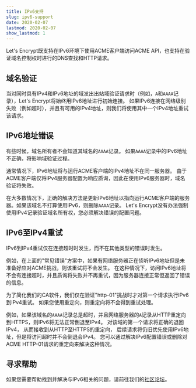```yaml
---
title: IPv6支持
slug: ipv6-support
date: 2020-02-07
lastmod: 2020-02-07
show_lastmod: 1
---
```



Let's Encrypt既支持在IPv6环境下使用ACME客户端访问ACME API，也支持在验证域名控制权时进行的DNS查找和HTTP请求。

## 域名验证

当对同时具有IPv4和IPv6地址的域发出出站域验证请求时（例如，`A`和`AAAA`记录），Let's Encrypt将始终用IPv6地址进行初始连接。  如果IPv6连接在网络级别失败（例如超时），并且有可用的IPv4地址，则我们将使用其中一个IPv4地址重试该请求。

## IPv6地址错误

有些时候，域名所有者不会知道其域名的`AAAA`记录。 如果`AAAA`记录中的IPv6地址不正确，将影响域验证过程。

通常情况下，IPv6地址将与运行ACME客户端的IPv4地址不在同一服务器。  由于ACME客户端仅将IPv4服务器配置为响应质询，因此在使用IPv6服务器时，域名验证将失败。

在大多数情况下，正确的解决方法是更新IPv6地址以指向运行ACME客户端的服务器。如果该域名不打算使用IPv6，则删除`AAAA`记录。 Let's Encrypt没有办法强制使用IPv4记录验证域名所有权，您必须解决错误的配置问题。

## IPv6至IPv4重试

IPv6到IPv4重试仅在连接超时时发生，而不在其他类型的错误时发生。

例如，在上面的"常见错误"方案中，如果有网络服务器正在侦听IPv6地址但是未准备好应对ACME挑战，则该重试将不会发生。  在这种情况下，访问IPv6地址将不会有连接超时，并且质询将失败并不再重试，因为服务器连接正常但返回了错误的信息。

为了简化我们的CA软件，我们仅在验证"http-01"挑战时才对第一个请求执行IPv6到IPv4重试。  如果您使用重定向，则重定向将不会得到重试处理。

例如，如果该域名的`AAAA`记录总是超时，并且网络服务器的`A`记录从HTTP重定向到HTTPS，则IPv6将无法正常倒退至IPv4。  对该域的第一个请求将正确的退回IPv4， 从而接收到从HTTP至HTTPS的重定向， 后续请求将仍旧优先使用IPv6地址，但是将访问超时并不会倒退会IPv4。 您可以通过解决IPv6配置错误或删除对ACME HTTP-01请求的重定向来解决这种情况。

## 寻求帮助

如果您需要帮助找到并解决与IPv6相关的问题，请前往我们的[社区论坛](https://community.letsencrypt.org)。
